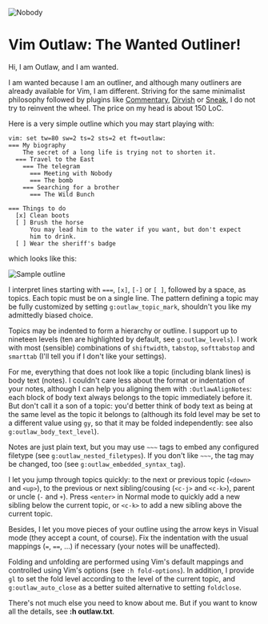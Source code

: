 ![Nobody](https://raw.github.com/lifepillar/Resources/master/outlaw/nobody.jpg)

# Vim Outlaw: The Wanted Outliner!

Hi, I am Outlaw, and I am wanted.

I am wanted because I am an outliner, and although many outliners
are already available for Vim, I am different. Striving for the same
minimalist philosophy followed by plugins like
[Commentary](https://github.com/tpope/vim-commentary),
[Dirvish](https://github.com/justinmk/vim-dirvish) or
[Sneak](https://github.com/justinmk/vim-sneak), I do not try to
reinvent the wheel. The price on my head is about 150 LoC.

Here is a very simple outline which you may start playing with:

```
vim: set tw=80 sw=2 ts=2 sts=2 et ft=outlaw:
=== My biography
    The secret of a long life is trying not to shorten it.
  === Travel to the East
    === The telegram
      === Meeting with Nobody
      === The bomb
    === Searching for a brother
      === The Wild Bunch

=== Things to do
  [x] Clean boots
  [ ] Brush the horse
      You may lead him to the water if you want, but don't expect
      him to drink.
  [ ] Wear the sheriff's badge
```
which looks like this:

![Sample outline](https://raw.github.com/lifepillar/Resources/master/outlaw/example.png)

I interpret lines starting with `===`, `[x]`, `[-]` or `[ ]`,
followed by a space, as topics. Each topic must be on a single line.
The pattern defining a topic may be fully customized by setting
`g:outlaw_topic_mark`, shouldn't you like my admittedly biased
choice.

Topics may be indented to form a hierarchy or outline. I support up
to nineteen levels (ten are highlighted by default, see
`g:outlaw_levels`). I work with most (sensible) combinations of
`shiftwidth`, `tabstop`, `softtabstop` and `smarttab` (I'll tell you
if I don't like your settings).

For me, everything that does not look like a topic (including blank
lines) is body text (notes). I couldn't care less about the format
or indentation of your notes, although I can help you aligning them
with `:OutlawAlignNotes`: each block of body text always belongs to
the topic immediately before it. But don't call it a son of a topic:
you'd better think of body text as being at the same level as the
topic it belongs to (although its fold level may be set to
a different value using `gy`, so that it may be folded
independently: see also `g:outlaw_body_text_level`).

Notes are just plain text, but you may use `~~~` tags to embed any
configured filetype (see `g:outlaw_nested_filetypes`). If you don't
like `~~~`, the tag may be changed, too (see
`g:outlaw_embedded_syntax_tag`).

I let you jump through topics quickly: to the next or previous topic
(`<down>` and `<up>`), to the previous or next sibling/cousing
(`<c-j>` and `<c-k>`), parent or uncle (`-` and `+`). Press
`<enter>` in Normal mode to quickly add a new sibling below the
current topic, or `<c-k>` to add a new sibling above the current
topic.

Besides, I let you move pieces of your outline using the arrow keys
in Visual mode (they accept a count, of course). Fix the indentation
with the usual mappings (`=`, `==`, …) if necessary (your notes will
be unaffected).

Folding and unfolding are performed using Vim's default mappings and
controlled using Vim's options (see `:h fold-options`). In addition,
I provide `gl` to set the fold level according to the level of the
current topic, and `g:outlaw_auto_close` as a better suited
alternative to setting `foldclose`.

There's not much else you need to know about me. But if you want to
know all the details, see **:h outlaw.txt**.
